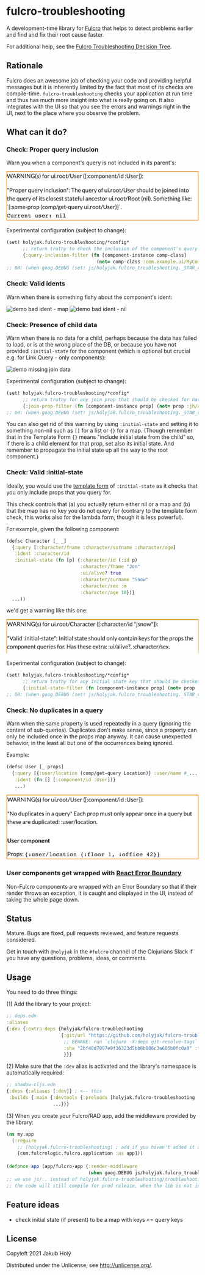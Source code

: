 # fulcro-troubleshooting

A development-time library for [Fulcro](https://fulcro.fulcrologic.com/) that helps to detect problems earlier and find and fix their root cause faster.

For additional help, see the [Fulcro Troubleshooting Decision Tree](https://blog.jakubholy.net/2020/troubleshooting-fulcro/).

## Rationale

Fulcro does an awesome job of checking your code and providing helpful messages but it is inherently limited by the fact that most of its checks are compile-time. `fulcro-troubleshooting` checks your application at run time and thus has much more insight into what is really going on. It also integrates with the UI so that you see the errors and warnings right in the UI, next to the place where you observe the problem.

## What can it do?

### Check: Proper query inclusion

Warn you when a component's query is not included in its parent's:

![demo missing join](doc/demo-missing-join.png)

Experimental configuration (subject to change):

```clojure
(set! holyjak.fulcro-troubleshooting/*config*
      ;; return truthy to check the inclusion of the component's query in an ancestor
      {:query-inclusion-filter (fn [component-instance comp-class] 
                                 (not= comp-class :com.example.ui/MyComponent))})
;; OR: (when goog.DEBUG (set! js/holyjak.fulcro_troubleshooting._STAR_config_STAR_ {..}))
```
### Check: Valid idents

Warn when there is something fishy about the component's ident:

![demo bad ident - map](doc/demo-bad-ident-map.jpg)
![demo bad ident - nil](doc/demo-bad-ident-nil.jpg)

### Check: Presence of child data

Warn when there is no data for a child, perhaps because the data has failed to load, or is at the wrong place of the DB, or because you have not provided `:initial-state` for the component (which is optional but crucial e.g. for Link Query - only components):

![demo missing join data](doc/demo-missing-join-data.jpg)

Experimental configuration (subject to change):

```clojure
(set! holyjak.fulcro-troubleshooting/*config*
      ;; return truthy for any join prop that should be checked for having non-nil data in the props:
      {:join-prop-filter (fn [component-instance prop] (not= prop :jh/address))})
;; OR: (when goog.DEBUG (set! js/holyjak.fulcro_troubleshooting._STAR_config_STAR_ {..}))
```

You can also get rid of this warning by using `:initial-state` and setting it to something non-nil such as `[]` for a list or `{}` for a map. (Though remember that in the Template Form `{}` means "include initial state from the child" so, if there is a child element for that prop, set also its initial state. And remember to propagate the initial state up all the way to the root component.)

### Check: Valid :initial-state

Ideally, you would use the [template form](https://book.fulcrologic.com/#_template_mode) of `:initial-state` as it checks that you only include props that you query for.

This check controls that (a) you actually return either nil or a map and (b) that the map has no key
you do not query for (contrary to the template form check, this works also for the lambda form,
though it is less powerful).

For example, given the following component:

```clojure
(defsc Character [_ _]
  {:query [:character/fname :character/surname :character/age]
   :ident :character/id
   :initial-state (fn [p] {:character/id (:id p)
                           :character/fname "Jon"
                           :ui/alive? true
                           :character/surname "Snow"
                           :character/sex :m
                           :character/age 18})}
  ...))
```

we'd get a warning like this one:

![demo lambda initial state extras](doc/demo-init-state-extras.png)

Experimental configuration (subject to change):

```clojure
(set! holyjak.fulcro-troubleshooting/*config*
      ;; return truthy for any initial state key that should be checked for having being in the query:
      {:initial-state-filter (fn [component-instance prop] (not= prop :jh/address))})
;; OR: (when goog.DEBUG (set! js/holyjak.fulcro_troubleshooting._STAR_config_STAR_ {..}))
```

### Check: No duplicates in a query

Warn when the same property is used repeatedly in a query (ignoring the content of sub-queries). 
Duplicates don't make sense, since a property can only be included once in the props map anyway.
It can cause unexpected behavior, in the least all but one of the occurrences being ignored.

Example:

```clojure
(defsc User [_ props]
  {:query [{:user/location (comp/get-query Location)} :user/name #_... :user/location]
   :ident (fn [] [:component/id :User])}
   ...)
```

![demo duplicates in a query](doc/demo-duplicate-query-props.png)

### User components get wrapped with [React Error Boundary](https://book.fulcrologic.com/#_react_errors)

Non-Fulcro components are wrapped with an Error Boundary so that if their render throws an exception, it is caught and displayed in the UI, instead of taking the whole page down.

## Status

Mature. Bugs are fixed, pull requests reviewed, and feature requests considered.

Get in touch with `@holyjak` in the `#fulcro` channel of the Clojurians Slack if you have any questions, problems, ideas, or comments.

## Usage

You need to do three things:

(1) Add the library to your project:

```clojure
;; deps.edn
:aliases
{:dev {:extra-deps {holyjak/fulcro-troubleshooting
                    {:git/url "https://github.com/holyjak/fulcro-troubleshooting"
                     ;; BEWARE: run `clojure -X:deps git-resolve-tags` to insert the correct :sha
                     :sha "2bf48d7897e9f36323d5bb6b806c3a605b0fc0a0" :tag "latest"
                     }}}
```

(2) Make sure that the `:dev` alias is activated and the library's namespace is automatically required:

```clojure
;; shadow-cljs.edn
{:deps {:aliases [:dev]} ; <-- this
 :builds {:main {:devtools {:preloads [holyjak.fulcro-troubleshooting ...] ...} ; <-- and this
                 ...}}}
```


(3) When you create your Fulcro/RAD app, add the middleware provided by the library:

```clojure
(ns my.app
  (:require
    ;; [holyjak.fulcro-troubleshooting] ; add if you haven't added it as :preload
    [com.fulcrologic.fulcro.application :as app]))

(defonce app (app/fulcro-app {:render-middleware 
                              (when goog.DEBUG js/holyjak.fulcro_troubleshooting.troubleshooting_render_middleware)}))
;; we use js/.. instead of holyjak.fulcro-troubleshooting/troubleshooting-render-middleware so that
;; the code will still compile for prod release, when the lib is not included
```

## Feature ideas

- check initial state (if present) to be a map with keys <= query keys

## License

Copyleft 2021 Jakub Holý

Distributed under the Unlicense, see http://unlicense.org/.
